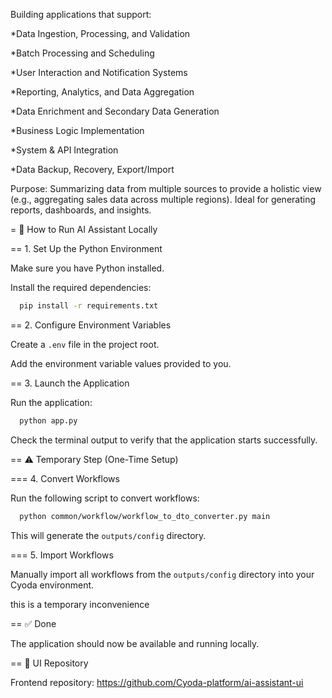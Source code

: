 Building applications that support:

*Data Ingestion, Processing, and Validation

*Batch Processing and Scheduling

*User Interaction and Notification Systems

*Reporting, Analytics, and Data Aggregation

*Data Enrichment and Secondary Data Generation

*Business Logic Implementation

*System & API Integration

*Data Backup, Recovery, Export/Import


Purpose:
Summarizing data from multiple sources to provide a holistic view (e.g., aggregating sales data across multiple regions).
Ideal for generating reports, dashboards, and insights.


= 🧠 How to Run AI Assistant Locally

== 1. Set Up the Python Environment

Make sure you have Python installed.

Install the required dependencies:

```bash
  pip install -r requirements.txt
```

== 2. Configure Environment Variables

Create a `.env` file in the project root.

Add the environment variable values provided to you.

== 3. Launch the Application

Run the application:

```bash
  python app.py
```

Check the terminal output to verify that the application starts successfully.

== ⚠️ Temporary Step (One-Time Setup)

=== 4. Convert Workflows

Run the following script to convert workflows:

```bash
  python common/workflow/workflow_to_dto_converter.py main
```

This will generate the `outputs/config` directory.

=== 5. Import Workflows

Manually import all workflows from the `outputs/config` directory into your Cyoda environment.

this is a temporary inconvenience

== ✅ Done

The application should now be available and running locally.

== 🔗 UI Repository

Frontend repository: https://github.com/Cyoda-platform/ai-assistant-ui
